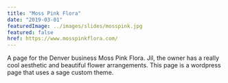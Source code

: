 ```yaml
---
title: "Moss Pink Flora"
date: "2019-03-01"
featuredImage: ../images/slides/mosspink.jpg
featured: false
href: https://www.mosspinkflora.com/
---
```

A page for the Denver business Moss Pink Flora. Jil, the owner has a really cool aesthetic and beautiful flower arrangements. This page is a wordpress page that uses a sage custom theme.
